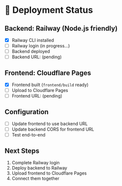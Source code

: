 # 🚀 Deployment Status

## Backend: Railway (Node.js friendly)
- [x] Railway CLI installed  
- [ ] Railway login (in progress...)
- [ ] Backend deployed
- [ ] Backend URL: (pending)

## Frontend: Cloudflare Pages
- [x] Frontend built (`frontend/build` ready)
- [ ] Upload to Cloudflare Pages
- [ ] Frontend URL: (pending)

## Configuration
- [ ] Update frontend to use backend URL
- [ ] Update backend CORS for frontend URL
- [ ] Test end-to-end

## Next Steps
1. Complete Railway login
2. Deploy backend to Railway  
3. Upload frontend to Cloudflare Pages
4. Connect them together
